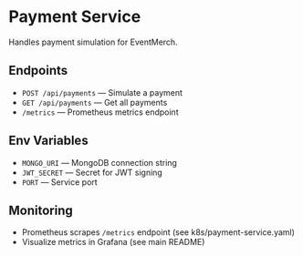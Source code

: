 # Payment Service

Handles payment simulation for EventMerch.

## Endpoints
- `POST /api/payments` — Simulate a payment
- `GET /api/payments` — Get all payments
- `/metrics` — Prometheus metrics endpoint

## Env Variables
- `MONGO_URI` — MongoDB connection string
- `JWT_SECRET` — Secret for JWT signing
- `PORT` — Service port

## Monitoring
- Prometheus scrapes `/metrics` endpoint (see k8s/payment-service.yaml)
- Visualize metrics in Grafana (see main README)
